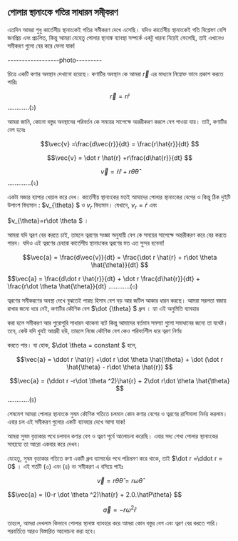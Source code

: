 ## পোলার স্থানাংকে গতির সাধারন সমী্করণ

এতদিন আমরা শুধু কার্তেসীয় স্থানাংকেই গতির সমীকরণ দেখে এসেছি। যদিও কার্তেসীয় স্থানাংকেই গতি বিশ্লেষণ বেশি জনপ্রিয় এবং প্রচলিত, কিন্তু আমরা যেহেতু পোলার স্থানাঙ্ক ব্যাবস্থা সম্পর্কে একটু ধারনা নিয়েই ফেলেছি,
তাই এখানেও সমীকরণ গুলো বের করে ফেলা যাক! 

------------------photo---------

চিত্রে একটি কণার অবস্থান দেখানো হয়েছে। কণাটির অবস্থান কে আমরা $\vec{r}$ এর মাধ্যমে নিম্নোক্ত ভাবে প্রকাশ করতে পারিঃ

$$\vec{r} = r\hat{r} $$ ............(১)

আমরা জানি, কোনো বস্তুর অবস্থানের পরিবর্তন কে সময়ের সাপেক্ষে অন্তরীকরণ করলে বেগ পাওয়া যায়। তাই, কণাটির বেগ হবেঃ

$$\vec{v} =\frac{d\vec{r}}{dt} = \frac{r\hat{r}}{dt} $$

$$\vec{v} = \dot r \hat{r} +r\frac{d\hat{r}}{dt} $$ 

$$\vec{v} = \dot r \hat{r} + r\dot \theta \hat{\theta} $$ .............(২)

একটা মজার ব্যাপার খেয়াল করে দেখ। কার্তেসীয় স্থানাংকের মতই আমাদের পোলার স্থানাংকের বেগের ও কিন্তু ঠিক দুইটি উপাংশ বিদ্যমান : $v_{\theta} $ ও $v_r$ বিদ্যমান। যেখানে, $v_r = \dot r$ এবং 

$v_{\theta}=r\dot \theta $ ।

আমরা যদি ত্বরণ বের করতে চাই, তাহলে ত্বরণের সংজ্ঞা অনুযায়ী বেগ কে সময়ের সাপেক্ষে অন্তরীকরণ করে বের করতে পারব। যদিও এই ত্বরণের চেহারা কার্তেসীয় স্থানাংকের ত্বরণের মত এত সুন্দর হবেনা!

$$\vec{a} = \frac{d\vec{v}}{dt} = \frac{\dot r \hat{r} + r\dot \theta \hat{\theta}}{dt} $$

$$\vec{a} = \frac{d\dot r \hat{r}}{dt} + \dot r \frac{d\hat{r}}{dt} + \frac{r\dot \theta \hat{\theta}}{dt} ............(৩)

ত্বরণের সমীকরণের অবস্থা দেখে বুঝতেই পারছ হিসাব বেশ বড় আর জটিল আকার ধারন করছে। আমরা সরলতা  বজায় রাখার জন্যে ধরে নেই, কণাটির কৌণিক বেগ $\dot {\theta} $ ধ্রুব । হ্যা এই অনুমিতি ব্যাবহার

করা হলে সমীকরণ আর পুরোপুরি সাধারন থাকেনা বটে কিন্তু আমাদের বর্তমান সমস্যা গুলো সমাধানের জন্যে তা যথেষ্ট। তবে, কেউ যদি খুবই আগ্রহী হউ, তাহলে নিজে কৌণিক বেগ কেও পরিবর্তশীল ধরে ত্বরণ নির্ণয় 

করতে পার। যা হোক, $\dot \theta = constant $ হলে,

$$\vec{a} = \ddot r \hat{r} +\dot r \dot \theta \hat{\theta} + \dot (\dot r \hat{\theta} - r\dot \theta \hat{r}) $$

$$\vec{a} = (\ddot r -r\dot \theta ^2)\hat{r} + 2\dot r\dot \theta \hat{\theta} $$ ............(৪)

শেষমেশ আমরা পোলার স্থানাংকে সুষম কৌণিক গতিতে চলমান কোন কণার বেগের ও ত্বরণের রাশিমালা নির্নয় করলাম। এবার চল এই সমীকরণ গুলোর একটি ব্যাবহার দেখে আসা যাক!

 আমরা সুষম বৃত্তাকার  পথে চলমান কণার বেগ ও ত্বরণ পূর্বে আলোচনা করেছি। এবার সদ্য শেখা পোলার স্থানাংকের সাহায্যে তা আরো একবার করে দেখব। 
 
 যেহেতু, সুষম বৃত্তাকার  গতিতে কণা একটি ধ্রুব ব্যাসার্ধের পথে পরিভ্রমণ করে থাকে, তাই $\dot r =\ddot r = 0$ । এই শর্তটি (৩) এবং (৪) নং সমীকরণ এ বসিয়ে পাইঃ
 
 $$ \vec{v} = r\dot \theta \hat{\theta} = r\omega \hat{\theta} $$
 
 $$\vec{a} = (0-r \dot \theta ^2)\hat{r} + 2.0.\hatP\theta} $$
 
 $$\vec{a} = -r\omega ^2 \hat{r} $$ 
 
 তাহলে, আমরা দেখলাম কিভাবে পোলার স্থানাঙ্ক ব্যাবহার করে আমরা কোন বস্তুর বেগ এবং ত্বরণ বের করতে পারি। পরবর্তিতে আরও বিস্তারিত আলোচনা করা হবে। 
 
 
 
 
 
 
 
 
 
 
 
 
 
 
 
 
 
 
 
 
 
 
 
 
 
 
 
 
 
 
 
 
 
 
 
 
 
 
 
 
 
 
 
 
 
 
 
 
 
 
 
 
 

